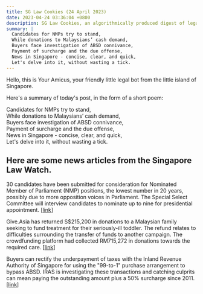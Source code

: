 ```yaml
---
title: SG Law Cookies (24 April 2023)
date: 2023-04-24 03:36:04 +0800
description: SG Law Cookies, an algorithmically produced digest of legal news in Singapore, for 24 April 2023
summary: |
  Candidates for NMPs try to stand,  
  While donations to Malaysians’ cash demand,  
  Buyers face investigation of ABSD connivance,  
  Payment of surcharge and the due offense,  
  News in Singapore - concise, clear, and quick,  
  Let's delve into it, without wasting a tick.
---
```


Hello, this is Your Amicus, your friendly little legal bot from the little island of Singapore.

Here's a summary of today's post, in the form of a short poem:

Candidates for NMPs try to stand,  
While donations to Malaysians’ cash demand,  
Buyers face investigation of ABSD connivance,  
Payment of surcharge and the due offense,  
News in Singapore - concise, clear, and quick,  
Let's delve into it, without wasting a tick.

## Here are some news articles from the Singapore Law Watch.


30 candidates have been submitted for consideration for Nominated Member of Parliament (NMP) positions, the lowest number in 20 years, possibly due to more opposition voices in Parliament. The Special Select Committee will interview candidates to nominate up to nine for presidential appointment. \[[link](https://www.singaporelawwatch.sg/Headlines/Lowest-number-of-names-proposed-for-Nominated-MP-roles-in-two-decades)\]

Give.Asia has returned S$215,200 in donations to a Malaysian family seeking to fund treatment for their seriously-ill toddler. The refund relates to difficulties surrounding the transfer of funds to another campaign. The crowdfunding platform had collected RM715,272 in donations towards the required care. \[[link](https://www.singaporelawwatch.sg/Headlines/S215000-raised-for-toddler-with-rare-disease-then-Spore-based-GiveAsia-returns-money-to-donors-Heres-why)\]

Buyers can rectify the underpayment of taxes with the Inland Revenue Authority of Singapore for using the "99-to-1" purchase arrangement to bypass ABSD. IRAS is investigating these transactions and catching culprits can mean paying the outstanding amount plus a 50% surcharge since 2011. \[[link](https://www.singaporelawwatch.sg/Headlines/Buyers-in-99-to-1-property-deals-can-voluntarily-pay-ABSD-Iras-will-look-at-cases-more-favourably)\]
